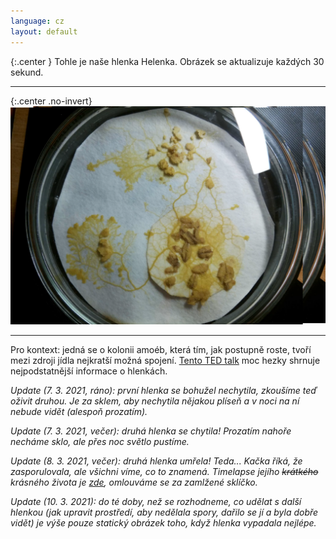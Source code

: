 ```yaml
---
language: cz
layout: default
---
```


{:.center }
Tohle je naše hlenka Helenka. Obrázek se aktualizuje každých 30 sekund.

---

{:.center .no-invert}
![Obrázek hlenky.](/assets/hlenka-helenka-still.jpg)

---

Pro kontext: jedná se o kolonii amoéb, která tím, jak postupně roste, tvoří mezi zdroji jídla nejkratší možná spojení. [Tento TED talk](https://www.ted.com/talks/heather_barnett_what_humans_can_learn_from_semi_intelligent_slime/transcript) moc hezky shrnuje nejpodstatnější informace o hlenkách.

_Update (7. 3. 2021, ráno): první hlenka se bohužel nechytila, zkoušíme teď oživit druhou. Je za sklem, aby nechytila nějakou plíseň a v noci na ní nebude vidět (alespoň prozatím)._

_Update (7. 3. 2021, večer): druhá hlenka se chytila! Prozatím nahoře necháme sklo, ale přes noc světlo pustíme._

_Update (8. 3. 2021, večer): druhá hlenka umřela! Teda... Kačka říká, že zasporulovala, ale všichni víme, co to znamená. Timelapse jejího ~~krátkého~~ krásného života je [zde](/assets/hlenka-helenka/tribute.mp4), omlouváme se za zamlžené sklíčko._

_Update (10. 3. 2021): do té doby, než se rozhodneme, co udělat s další hlenkou (jak upravit prostředí, aby nedělala spory, dařilo se jí a byla dobře vidět) je výše pouze statický obrázek toho, když hlenka vypadala nejlépe._
